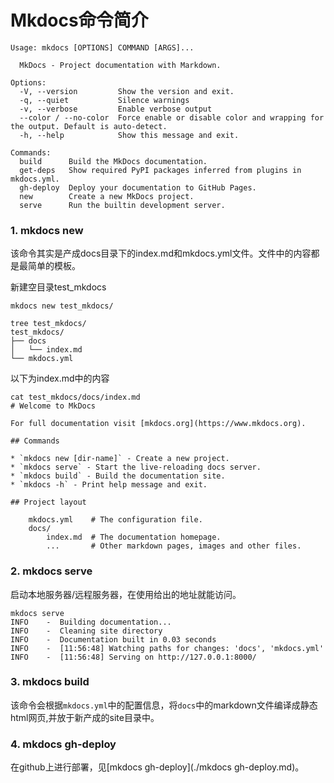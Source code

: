 

# Mkdocs命令简介

```shell
Usage: mkdocs [OPTIONS] COMMAND [ARGS]...

  MkDocs - Project documentation with Markdown.

Options:
  -V, --version         Show the version and exit.
  -q, --quiet           Silence warnings
  -v, --verbose         Enable verbose output
  --color / --no-color  Force enable or disable color and wrapping for the output. Default is auto-detect.
  -h, --help            Show this message and exit.

Commands:
  build      Build the MkDocs documentation.
  get-deps   Show required PyPI packages inferred from plugins in mkdocs.yml.
  gh-deploy  Deploy your documentation to GitHub Pages.
  new        Create a new MkDocs project.
  serve      Run the builtin development server.

```



### 1. mkdocs new

该命令其实是产成docs目录下的index.md和mkdocs.yml文件。文件中的内容都是最简单的模板。

新建空目录test_mkdocs

```shell
mkdocs new test_mkdocs/

tree test_mkdocs/
test_mkdocs/
├── docs
│   └── index.md
└── mkdocs.yml

```



以下为index.md中的内容

```shell
cat test_mkdocs/docs/index.md 
# Welcome to MkDocs

For full documentation visit [mkdocs.org](https://www.mkdocs.org).

## Commands

* `mkdocs new [dir-name]` - Create a new project.
* `mkdocs serve` - Start the live-reloading docs server.
* `mkdocs build` - Build the documentation site.
* `mkdocs -h` - Print help message and exit.

## Project layout

    mkdocs.yml    # The configuration file.
    docs/
        index.md  # The documentation homepage.
        ...       # Other markdown pages, images and other files.

```



### 2. mkdocs serve

启动本地服务器/远程服务器，在使用给出的地址就能访问。

```shell
mkdocs serve
INFO    -  Building documentation...
INFO    -  Cleaning site directory
INFO    -  Documentation built in 0.03 seconds
INFO    -  [11:56:48] Watching paths for changes: 'docs', 'mkdocs.yml'
INFO    -  [11:56:48] Serving on http://127.0.0.1:8000/
```





### 3. mkdocs build

该命令会根据`mkdocs.yml`中的配置信息，将`docs`中的markdown文件编译成静态html网页,并放于新产成的site目录中。




### 4. mkdocs gh-deploy

在github上进行部署，见[mkdocs gh-deploy](./mkdocs gh-deploy.md)。




